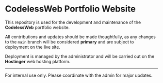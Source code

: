 # CodelessWeb Portfolio Website

This repository is used for the development and maintenance of the **CodelessWeb** portfolio website.

All contributions and updates should be made thoughtfully, as any changes to the `main` branch will be considered **primary** and are subject to deployment on the live site. 

Deployment is managed by the administrator and will be carried out on the **Hostinger** web hosting platform.

---

For internal use only. Please coordinate with the admin for major updates.
